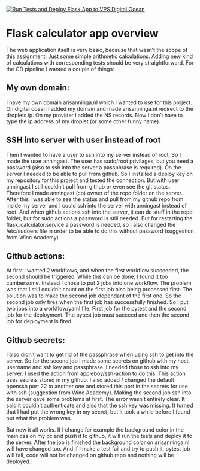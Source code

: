 [![Run Tests and Deploy Flask App to VPS Digital Ocean](https://github.com/AEAnninga/winc_assignment_cd/actions/workflows/deploy.yml/badge.svg)](https://github.com/AEAnninga/winc_assignment_cd/actions/workflows/deploy.yml)


# Flask calculator app overview

The web application itself is very basic, because that wasn’t the scope of this assignment. Just some simple arithmetic calculations. Adding new kind of calculations with corresponding tests should be very straightforward.
For the CD pipeline I wanted a couple of things:

## My own domain:

I have my own domain arisanninga.nl which I  wanted to use for this project. On digital ocean I added my domain and made arisanninga.nl redirect to the droplets ip. On my provider I added the NS records. Now I don’t have to type the ip address of my droplet (or some other funny name).

## SSH into server with user instead of root

Then I wanted to have a user to ssh into my server instead of root. So I made the user anningast. The user has sudo/root privilages, but you need a password (also to ssh into the server a passphrase is required).
On the server I needed to be able to pull from github. So I installed a deploy key on my repository for this project and tested the connection. But with user anningast I still couldn’t pull from github or even see the git status. Therefore I made anningast (co) owner of the repo folder on the server. After this I was able to see the status and pull from my github repo from inside my server and I could ssh into the server with anningast instead of root. And when github actions ssh into the server, it can do stuff in the repo folder, but for sudo actions a password is still needed. But for restarting the flask_calculator.service a password is needed, so I also changed the /etc/sudoers file in order to be able to do this without password (suggestion from Winc Academy)

## Github actions:

At first I wanted 2 workflows, and when the first workflow succeeded, the second should be triggered. While this can be done, I found it too cumbersome. Instead I chose to put 2 jobs into one workflow. The problem was that I still couldn’t count on the first job also being processed first. The solution was to make the second job dependant of the first one. So the second job only fires when the first job has successfully finished.
So I put two jobs into a workflow/yaml file. First job for the pytest and the second job for the deployment. The pytest job must succeed and then the second job for deployment is fired.

## Github secrets:

I also didn’t want to get rid of the passphrase when using ssh to get into the server. So for the second job I made some secrets on github with my host, username and ssh key and passphrase. I needed those to ssh into my server. I used the action from appleboy/ssh-action to do this. This action uses secrets stored in my github. I also added / changed the default openssh port 22 to another one and stored this port in the secrets for use with ssh (suggestion from Winc Academy).
Making the second job ssh into the server gave some problems at first. The error wasn’t entirely clear. It said it couldn’t authenticate and also that the ssh key was missing. It turned that I had put the wrong key in my secret, but it took a while before I found out what the problem was.


But now it all works. If I change for example the background color in the main.css on my pc and push it to github, it will run the tests and deploy it to the server. After the job is finished the background color on arisanninga.nl will have changed too. And if I make a test fail and try to push it, pytest job will fail, code will not be changed on github repo and nothing will be deployed.
